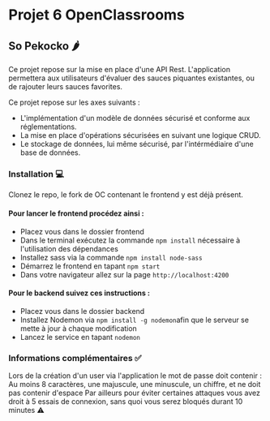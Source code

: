 # Projet 6 OpenClassrooms
## So Pekocko :hot_pepper:	

Ce projet repose sur la mise en place d'une API Rest.
L'application permettera aux utilisateurs d'évaluer des sauces piquantes existantes, ou de rajouter leurs sauces favorites.

Ce projet repose sur les axes suivants :  

* L'implémentation d'un modèle de données sécurisé et conforme aux réglementations. 
* La mise en place d'opérations sécurisées en suivant une logique CRUD.
* Le stockage de données, lui même sécurisé, par l'intérmédiaire d'une base de données.

### Installation :computer:

Clonez le repo, le fork de OC contenant le frontend y est déjà présent.

#### Pour lancer le frontend procédez ainsi : 
* Placez vous dans le dossier frontend
* Dans le terminal exécutez la commande `npm install` nécessaire à l'utilisation des dépendances
* Installez sass via la commande `npm install node-sass`
* Démarrez le frontend en tapant `npm start`
* Dans votre navigateur allez sur la page `http://localhost:4200`

#### Pour le backend suivez ces instructions :
* Placez vous dans le dossier backend
* Installez Nodemon via `npm install -g nodemon`afin que le serveur se mette à jour à chaque modification
* Lancez le service en tapant `nodemon`


### Informations complémentaires :white_check_mark:	

Lors de la création d'un user via l'application le mot de passe doit contenir : 
Au moins 8 caractères, une majuscule, une minuscule, un chiffre, et ne doit pas contenir d'espace
Par ailleurs pour éviter certaines attaques vous avez droit à 5 essais de connexion, sans quoi vous serez bloqués durant 10 minutes :warning:	


